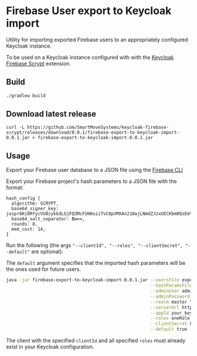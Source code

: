 # Firebase User export to Keycloak import

Utility for importing exported Firebase users to an appropriately configured Keycloak instance.

To be used on a Keycloak instance configured with with the [Keycloak Firebase Scrypt](https://github.com/SmartMoveSystems/keycloak-firebase-scrypt) extension.

## Build

```bash
./gradlew build
```

## Download latest release

```
curl -L https://github.com/SmartMoveSystems/keycloak-firebase-scrypt/releases/download/0.0.1/firebase-export-to-keycloak-import-0.0.1.jar > firebase-export-to-keycloak-import-0.0.1.jar
```

## Usage

Export your Firebase user database to a JSON file using the [Firebase CLI](https://firebase.google.com/docs/cli/auth)

Export your Firebase project's hash parameters to a JSON file with the format:

```
hash_config {
  algorithm: SCRYPT,
  base64_signer_key: jxspr8Ki0RYycVU8zykbdLGjFQ3McFUH0uiiTvC8pVMXAn210wjLNmdZJzxUECKbm0QsEmYUSDzZvpjeJ9WmXA==,
  base64_salt_separator: Bw==,
  rounds: 8,
  mem_cost: 14,
}
```

Run the following (the args `"--clientId", "--roles", "--clientSecret", "--default"` are optional):

The `default` argument specifies that the imported hash parameters will be the ones used for future users.

```bash
java -jar firebase-export-to-keycloak-import-0.0.1.jar --usersFile exported_firebase_users.json \
                                                       --hashParamsFile hash_params.json \
                                                       --adminUser admin \
                                                       --adminPassword admin \
                                                       --realm master \
                                                       --serverUrl http://localhost:8080/auth \
                                                       --appId your_keycloak_client_app_id \
                                                       --roles oneRole,anotherRole \
                                                       --clientSecret 0d61686d-57fc-4048-b052-4ce74978c468 \
                                                       --default true
```

The client with the specified `clientId` and all specified `roles` must already exist in your Keycloak configuration.
